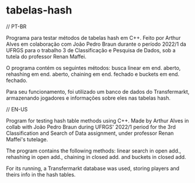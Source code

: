 # tabelas-hash

// PT-BR

Programa para testar métodos de tabelas hash em C++. Feito por Arthur Alves em colaboração com João Pedro Braun durante o período 2022/1 da UFRGS para o trabalho 3 de Classificação e Pesquisa de Dados, sob a tutela do professor Renan Maffei.

O programa contém os seguintes métodos: busca linear em end. aberto, rehashing em end. aberto, chaining em end. fechado e buckets em end. fechado.

Para seu funcionamento, foi utilizado um banco de dados do Transfermarkt, armazenando jogadores e informações sobre eles nas tabelas hash.

// EN-US

Program for testing hash table methods using C++. Made by Arthur Alves in collab with João Pedro Braun during UFRGS' 2022/1 period for the 3rd Classification and Search of Data assignment, under professor Renan Maffei's tutelage.

The program contains the following methods: linear search in open add., rehashing in open add., chaining in closed add. and buckets in closed add.

For its running, a Transfermarkt database was used, storing players and theirs info in the hash tables.
